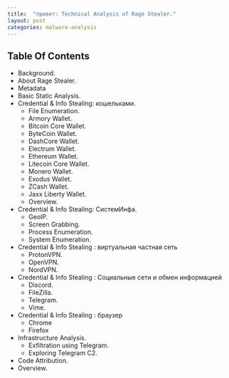 ```yaml
---
title:  "привет: Technical Analysis of Rage Stealer."
layout: post
categories: malware-analysis
---
```


## Table Of Contents

- Background.
- About Rage Stealer.
- Metadata
- Basic Static Analysis.
- Credential & Info Stealing: кошельками.
    - File Enumeration.
    - Armory Wallet.
    - Bitcoin Core Wallet.
    - ByteCoin Wallet.
    - DashCore Wallet.
    - Electrum Wallet.
    - Ethereum Wallet.
    - Litecoin Core Wallet.
    - Monero Wallet.
    - Exodus Wallet.
    - ZCash Wallet.
    - Jaxx Liberty Wallet.
    - Overview.
- Credential & Info Stealing: СистемИнфа.
    - GeoIP.
    - Screen Grabbing.
    - Process Enumeration.
    - System Enumeration.
- Credential & Info Stealing : виртуальная частная сеть
    - ProtonVPN.
    - OpenVPN.
    - NordVPN.
- Credential & Info Stealing : Социальные сети и обмен информацией
    - Discord.
    - FileZilla.
    - Telegram.
    - Vime.
- Credential & Info Stealing : браузер
     - Chrome
     - Firefox
- Infrastructure Analysis.
     - Exfiltration using Telegram.
     - Exploring Telegram C2.
- Code Attribution.
- Overview.
  

